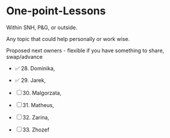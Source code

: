# One-point-Lessons

Within SNH, P&G, or outside.

Any topic that could help personally or work wise.

Proposed next owners - flexible if you have something to share, swap/advance



- ✅  28. Dominika,

- ✅  29. Jarek,

-  ☐ 30. Malgorzata,

-  ☐ 31. Matheus,

-  ☐ 32. Zarina,

-  ☐ 33. Zhozef
